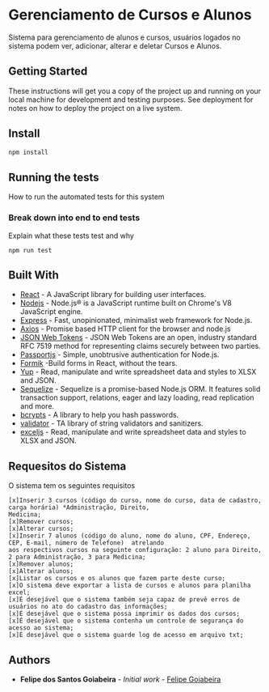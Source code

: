 # Gerenciamento de Cursos e Alunos

Sistema para gerenciamento de alunos e cursos, usuários logados no sistema podem ver, adicionar, alterar e deletar Cursos e Alunos.

## Getting Started

These instructions will get you a copy of the project up and running on your local machine for development and testing purposes. See deployment for notes on how to deploy the project on a live system.



## Install

```sh
npm install
```


## Running the tests

How to run the automated tests for this system

### Break down into end to end tests

Explain what these tests test and why

```
npm run test
```

## Built With
* [React](https://reactjs.org/) - A JavaScript library for building user interfaces.
* [Nodejs](https://expressjs.com/) - Node.js® is a JavaScript runtime built on Chrome's V8 JavaScript engine.
* [Express](https://expressjs.com/) - Fast, unopinionated, minimalist web framework for Node.js.
* [Axios](https://github.com/axios/axios) - Promise based HTTP client for the browser and node.js
* [JSON Web Tokens](https://jwt.io/) - JSON Web Tokens are an open, industry standard RFC 7519 method for representing claims securely between two parties.
* [Passportjs](https://rometools.github.io/rome/) - Simple, unobtrusive authentication for Node.js.
* [Formik](https://jaredpalmer.com/formik/) -Build forms in React, without the tears.
* [Yup](https://github.com/jquense/yup) - Read, manipulate and write spreadsheet data and styles to XLSX and JSON.
* [Sequelize](https://sequelize.org/) - Sequelize is a promise-based Node.js ORM. It features solid transaction support, relations, eager and lazy loading, read replication and more.
* [bcrypts](https://www.npmjs.com/package/bcrypt) - A library to help you hash passwords. 
* [validator](https://www.mysql.com/) - TA library of string validators and sanitizers.
* [exceljs](https://www.npmjs.com/package/exceljs) - Read, manipulate and write spreadsheet data and styles to XLSX and JSON.


## Requesitos do Sistema
 
 O sistema tem os seguintes requisitos 
 
    [x]Inserir 3 cursos (código do curso, nome do curso, data de cadastro, carga horária) *Administração, Direito,
    Medicina;
    [x]Remover cursos;
    [x]Alterar cursos;
    [x]Inserir 7 alunos (código do aluno, nome do aluno, CPF, Endereço, CEP, E-mail, número de Telefone)  atrelando
    aos respectivos cursos na seguinte configuração: 2 aluno para Direito, 2 para Administração, 3 para Medicina;
    [x]Remover alunos;
    [x]Alterar alunos;
    [x]Listar os cursos e os alunos que fazem parte deste curso;
    [x]O sistema deve exportar a lista de cursos e alunos para planilha excel;
    [x]É desejável que o sistema também seja capaz de prevê erros de usuários no ato do cadastro das informações;
    [x]É desejável que o sistema possa imprimir os dados dos cursos;
    [x]É desejável que o sistema contenha um controle de segurança do acesso ao sistema;
    [x]É desejável que o sistema guarde log de acesso em arquivo txt;
    
## Authors

* **Felipe dos Santos Goiabeira** - *Initial work* - [Felipe Goiabeira](https://github.com/felipestgoiabeira)



